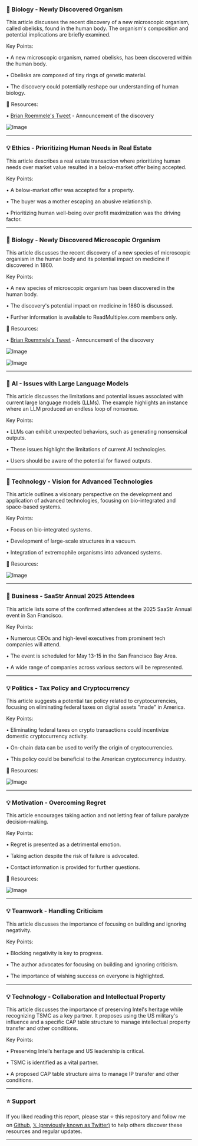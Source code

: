 ### 🔬 Biology - Newly Discovered Organism

This article discusses the recent discovery of a new microscopic organism, called obelisks, found in the human body.  The organism's composition and potential implications are briefly examined.

Key Points:

• A new microscopic organism, named obelisks, has been discovered within the human body.


• Obelisks are composed of tiny rings of genetic material.


• The discovery could potentially reshape our understanding of human biology.


🔗 Resources:

• [Brian Roemmele's Tweet](https://x.com/BrianRoemmele/status/1895813761828864129) - Announcement of the discovery

![Image](https://pbs.twimg.com/media/Gk9IkRuaIAAn0dm?format=jpg&name=small)


---
### 💡 Ethics - Prioritizing Human Needs in Real Estate

This article describes a real estate transaction where prioritizing human needs over market value resulted in a below-market offer being accepted.

Key Points:

• A below-market offer was accepted for a property.


• The buyer was a mother escaping an abusive relationship.


• Prioritizing human well-being over profit maximization was the driving factor.



---
### 🔬 Biology - Newly Discovered Microscopic Organism

This article discusses the recent discovery of a new species of microscopic organism in the human body and its potential impact on medicine if discovered in 1860.

Key Points:

• A new species of microscopic organism has been discovered in the human body.


• The discovery's potential impact on medicine in 1860 is discussed.


• Further information is available to ReadMultiplex.com members only.


🔗 Resources:

• [Brian Roemmele's Tweet](https://x.com/BrianRoemmele/status/1895993427101434070) - Announcement of the discovery

![Image](https://pbs.twimg.com/media/Gk_r-MrbQAAThfr?format=jpg&name=small)

![Image](https://pbs.twimg.com/media/Gk9IkRuaIAAn0dm?format=jpg&name=240x240)


---
### 🤖 AI - Issues with Large Language Models

This article discusses the limitations and potential issues associated with current large language models (LLMs).  The example highlights an instance where an LLM produced an endless loop of nonsense.

Key Points:

• LLMs can exhibit unexpected behaviors, such as generating nonsensical outputs.


• These issues highlight the limitations of current AI technologies.


• Users should be aware of the potential for flawed outputs.



---
### 🚀 Technology - Vision for Advanced Technologies

This article outlines a visionary perspective on the development and application of advanced technologies, focusing on bio-integrated and space-based systems.


Key Points:

•  Focus on bio-integrated systems.


•  Development of large-scale structures in a vacuum.


•  Integration of extremophile organisms into advanced systems.


🔗 Resources:

![Image](https://pbs.twimg.com/media/GkvQ1FHWcAAsE50?format=png&name=small)


---
### 🚀 Business - SaaStr Annual 2025 Attendees

This article lists some of the confirmed attendees at the 2025 SaaStr Annual event in San Francisco.

Key Points:

•  Numerous CEOs and high-level executives from prominent tech companies will attend.


•  The event is scheduled for May 13-15 in the San Francisco Bay Area.


•  A wide range of companies across various sectors will be represented.



---
### 💡 Politics - Tax Policy and Cryptocurrency

This article suggests a potential tax policy related to cryptocurrencies, focusing on eliminating federal taxes on digital assets "made" in America.

Key Points:

•  Eliminating federal taxes on crypto transactions could incentivize domestic cryptocurrency activity.


•  On-chain data can be used to verify the origin of cryptocurrencies.


•  This policy could be beneficial to the American cryptocurrency industry.


🔗 Resources:

![Image](https://pbs.twimg.com/media/GlAFgXwXwAEV4tm?format=jpg&name=900x900)

---
### 💡 Motivation - Overcoming Regret

This article encourages taking action and not letting fear of failure paralyze decision-making.

Key Points:

•  Regret is presented as a detrimental emotion.


•  Taking action despite the risk of failure is advocated.


•  Contact information is provided for further questions.


🔗 Resources:

![Image](https://pbs.twimg.com/amplify_video_thumb/1896018319469105152/img/t8NE_IncrIVtxfai.jpg)


---
### 💡 Teamwork - Handling Criticism

This article discusses the importance of focusing on building and ignoring negativity.

Key Points:

•  Blocking negativity is key to progress.


•  The author advocates for focusing on building and ignoring criticism.


•  The importance of wishing success on everyone is highlighted.



---
### 💡 Technology - Collaboration and Intellectual Property

This article discusses the importance of preserving Intel's heritage while recognizing TSMC as a key partner.  It proposes using the US military's influence and a specific CAP table structure to manage intellectual property transfer and other conditions.

Key Points:

•  Preserving Intel’s heritage and US leadership is critical.


•  TSMC is identified as a vital partner.


•  A proposed CAP table structure aims to manage IP transfer and other conditions.


---

### ⭐️ Support

If you liked reading this report, please star ⭐️ this repository and follow me on [Github](https://github.com/Drix10), [𝕏 (previously known as Twitter)](https://x.com/DRIX_10_) to help others discover these resources and regular updates.

---